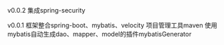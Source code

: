 v0.0.2
集成spring-security

v0.0.1
框架整合spring-boot、mybatis、velocity 项目管理工具maven 使用mybatis自动生成dao、mapper、model的插件mybatisGenerator
